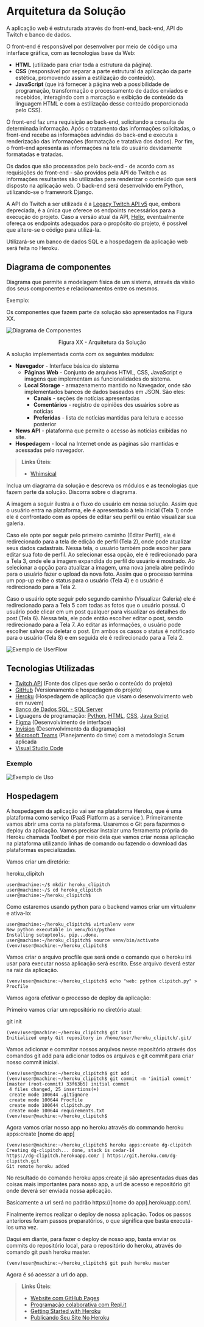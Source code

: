 # Arquitetura da Solução

A aplicação web é estruturada através do front-end, back-end, API do Twitch e banco de dados.

O front-end é responsável por desenvolver por meio de código uma interface gráfica, com as tecnologias base da Web:

- **HTML** (utilizado para criar toda a estrutura da página).
- **CSS** (responsável por separar a parte estrutural da aplicação da parte estética, promovendo assim a estilização do conteúdo).
- **JavaScript** (que irá fornecer à página web a possibilidade de programação, transformação e processamento de dados enviados e recebidos, interagindo com a marcação e exibição de conteúdo da linguagem HTML e com a estilização desse conteúdo proporcionada pelo CSS).

O front-end faz uma requisição ao back-end, solicitando a consulta de determinada informação. Após o tratamento das informações solicitadas, o front-end recebe as informações advindas do back-end e executa a renderização das informações (formatação e tratativa dos dados). Por fim, o front-end apresenta as informações na tela do usuário devidamente formatadas e tratadas.

Os dados que são processados pelo back-end - de acordo com as requisições do front-end - são providos pela API do Twitch e as informações resultantes são utilizadas para renderizar o conteúdo que será disposto na aplicação web. O back-end será desenvolvido em Python, utilizando-se o framework Django.

A API do Twitch a ser utilizada é a [Legacy Twitch API v5](https://dev.twitch.tv/docs/v5) que, embora depreciada, é a única que oferece os endpoints necessários para a execução do projeto. Caso a versão atual da API, [Helix](https://dev.twitch.tv/docs/api/), eventualmente ofereça os endpoints adequados para o propósito do projeto, é possível que altere-se o código para utilizá-la.

Utilizará-se um banco de dados SQL e a hospedagem da aplicação web será feita no Heroku.

## Diagrama de componentes

Diagrama que permite a modelagem física de um sistema, através da visão dos seus componentes e relacionamentos entre os mesmos.

Exemplo:

Os componentes que fazem parte da solução são apresentados na Figura XX.

![Diagrama de Componentes](img/componentes.png)

<center>Figura XX - Arquitetura da Solução</center>

A solução implementada conta com os seguintes módulos:

- **Navegador** - Interface básica do sistema
  - **Páginas Web** - Conjunto de arquivos HTML, CSS, JavaScript e imagens que implementam as funcionalidades do sistema.
  - **Local Storage** - armazenamento mantido no Navegador, onde são implementados bancos de dados baseados em JSON. São eles:
    - **Canais** - seções de notícias apresentadas
    - **Comentários** - registro de opiniões dos usuários sobre as notícias
    - **Preferidas** - lista de notícias mantidas para leitura e acesso posterior
- **News API** - plataforma que permite o acesso às notícias exibidas no site.
- **Hospedagem** - local na Internet onde as páginas são mantidas e acessadas pelo navegador.

> **Links Úteis**:
>
> - [Whimsical](https://whimsical.com/)

Inclua um diagrama da solução e descreva os módulos e as tecnologias que fazem parte da solução. Discorra sobre o diagrama.

A imagem a seguir ilustra a o fluxo do usuário em nossa solução. Assim
que o usuário entra na plataforma, ele é apresentado à tela inicial
(Tela 1) onde ele é confrontado com as opões de editar seu perfil ou
então visualizar sua galeria.

Caso ele opte por seguir pelo primeiro caminho (Editar Perfil), ele é
redirecionado para a tela de edição de perfil (Tela 2), onde pode
atualizar seus dados cadastrais. Nessa tela, o usuário também pode
escolher para editar sua foto de perfil. Ao selecionar essa opção, ele é
redirecionado para a Tela 3, onde ele a imagem expandida do perfil do
usuário é mostrado. Ao selecionar a opção para atualizar a imagem, uma
nova janela abre pedindo para o usuário fazer o upload da nova foto.
Assim que o processo termina um pop-up exibe o status para o usuário
(Tela 4) e o usuário é redirecionado para a Tela 2.

Caso o usuário opte seguir pelo segundo caminho (Visualizar Galeria) ele
é redirecionado para a Tela 5 com todas as fotos que o usuário possui. O
usuário pode clicar em um post qualquer para visualizar os detalhes do
post (Tela 6). Nessa tela, ele pode então escolher editar o post, sendo
redirecionado para a Tela 7. Ao editar as informações, o usuário pode
escolher salvar ou deletar o post. Em ambos os casos o status é
notificado para o usuário (Tela 8) e em seguida ele é redirecionado
para a Tela 2.

![Exemplo de UserFlow](img/userflow.jpg)

## Tecnologias Utilizadas

- [Twitch API](https://dev.twitch.tv/docs/api/) (Fonte dos clipes que serão o conteúdo do projeto)
- [GitHub](https://github.com/) (Versionamento e hospedagem do projeto)
- [Heroku](https://www.heroku.com/) (Hospedagem de aplicação que visam o desenvolvimento web em nuvem)
- [Banco de Dados SQL - SQL Server](https://www.microsoft.com/pt-br/sql-server)
- Liguagens de programação: [Python](https://docs.python.org/3/), [HTML](https://devdocs.io/html/), [CSS](https://developer.mozilla.org/pt-BR/docs/Web/CSS), [Java Script](https://developer.mozilla.org/pt-BR/docs/Web/JavaScript)
- [Figma](https://www.figma.com/) (Desenvolvimento de interface)
- [Invision](https://www.invisionapp.com/) (Desenvolvimento da diagramação)
- [Microsoft Teams](https://www.microsoft.com/pt-br/microsoft-teams/group-chat-software) (Planejamento do time) com a metodologia Scrum aplicada
- [Visual Studio Code](https://code.visualstudio.com/)

### Exemplo

![Exemplo de Uso](img/diagrama_tec_usadas.png)

## Hospedagem

A hospedagem da aplicação vai ser na plataforma Heroku, que é uma plataforma como serviço (PaaS Platform as a service ). Primeiramente vamos abrir uma conta na plataforma. Usaremos o Git para fazermos o deploy da aplicação. Vamos precisar instalar uma ferramenta própria do Heroku chamada Toolbet é por meio dela que vamos criar nossa aplicação na plataforma utilizando linhas de comando ou fazendo o download das plataformas especializadas.

Vamos criar um diretório:

heroku_clipitch

```
user@machine:~/$ mkdir heroku_clipitch
user@machine:~/$ cd heroku_clipitch
user@machine:~/heroku_clipitch$
```

Como estaremos usando python para o backend vamos criar um virtualenv e ativa-lo:

```
user@machine:~/heroku_clipitch$ virtualenv venv
New python executable in venv/bin/python
Installing setuptools, pip...done.
user@machine:~/heroku_clipitch$ source venv/bin/activate
(venv)user@machine:~/heroku_clipitch$
```

Vamos criar o arquivo procfile que será onde o comando que o heroku irá usar para executar nossa aplicação será escrito. Esse arquivo deverá estar na raiz da aplicação.

```
(venv)user@machine:~/heroku_clipitch$ echo "web: python clipitch.py" > Procfile
```

Vamos agora efetivar o processo de deploy da aplicação:

Primeiro vamos criar um repositório no diretório atual:

git init

```
(venv)user@machine:~/heroku_clipitch$ git init
Initialized empty Git repository in /home/user/heroku_clipitch/.git/
```

Vamos adicionar e commitar nossos arquivos nesse repositório através dos comandos git add para adicionar todos os arquivos e git commit para criar nosso commit inicial.

```
(venv)user@machine:~/heroku_clipitch$ git add .
(venv)user@machine:~/heroku_clipitch$ git commit -m 'initial commit'
[master (root-commit) 33f63b5] initial commit
 4 files changed, 25 insertions(+)
 create mode 100644 .gitignore
 create mode 100644 Procfile
 create mode 100644 clipitch.py
 create mode 100644 requirements.txt
(venv)user@machine:~/heroku_clipitch$
```

Agora vamos criar nosso app no heroku através do commando heroku apps:create [nome do app]

```
(venv)user@machine:~/heroku_clipitch$ heroku apps:create dg-clipitch
Creating dg-clipitch... done, stack is cedar-14
https://dg-clipitch.herokuapp.com/ | https://git.heroku.com/dg-clipitch.git
Git remote heroku added
```

No resultado do comando heroku apps:create já são apresentadas duas das coisas mais importantes para nosso app, a url de acesso e repositório git onde deverá ser enviada nossa aplicação.

Basicamente a url será no padrão https://[nome do app].herokuapp.com/.

Finalmente iremos realizar o deploy de nossa aplicação. Todos os passos anteriores foram passos preparatórios, o que significa que basta executá-los uma vez.

Daqui em diante, para fazer o deploy de nosso app, basta enviar os commits do repositório local, para o repositório do heroku, através do comando git push heroku master.

```
(venv)user@machine:~/heroku_clipitch$ git push heroku master
```

Agora é só acessar a url do app.

> **Links Úteis**:
>
> - [Website com GitHub Pages](https://pages.github.com/)
> - [Programação colaborativa com Repl.it](https://repl.it/)
> - [Getting Started with Heroku](https://devcenter.heroku.com/start)
> - [Publicando Seu Site No Heroku](http://pythonclub.com.br/publicando-seu-hello-world-no-heroku.html)
